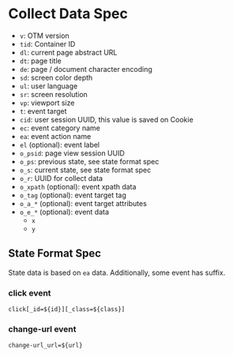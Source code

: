 # Collect Data Spec

- `v`: OTM version
- `tid`: Container ID
- `dl`: current page abstract URL
- `dt`: page title
- `de`: page / document character encoding
- `sd`: screen color depth
- `ul`: user language
- `sr`: screen resolution
- `vp`: viewport size
- `t`: event target
- `cid`: user session UUID, this value is saved on Cookie
- `ec`: event category name
- `ea`: event action name
- `el` (optional): event label
- `o_psid`: page view session UUID
- `o_ps`: previous state, see state format spec
- `o_s`: current state, see state format spec
- `o_r`: UUID for collect data
- `o_xpath` (optional): event xpath data
- `o_tag` (optional): event target tag
- `o_a_*` (optional): event target attributes
- `o_e_*` (optional): event data
  - `x`
  - `y`

## State Format Spec

State data is based on `ea` data. Additionally, some event has suffix.

### click event

`click[_id=${id}][_class=${class}]`

### change-url event

`change-url_url=${url}`
